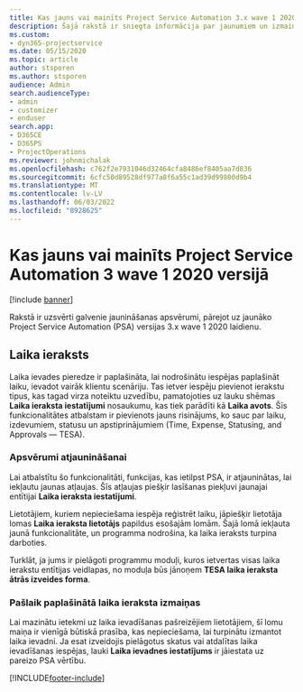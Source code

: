 ```yaml
---
title: Kas jauns vai mainīts Project Service Automation 3.x wave 1 2020 versijā
description: Šajā rakstā ir sniegta informācija par jaunumiem un izmaiņām project service automation versijā 3 wave 1 2020.
ms.custom:
- dyn365-projectservice
ms.date: 05/15/2020
ms.topic: article
author: stsporen
ms.author: stsporen
audience: Admin
search.audienceType:
- admin
- customizer
- enduser
search.app:
- D365CE
- D365PS
- ProjectOperations
ms.reviewer: johnmichalak
ms.openlocfilehash: c762f2e7931046d32464cfa8486ef8405aa7d836
ms.sourcegitcommit: 6cfc50d89528df977a8f6a55c1ad39d99800d9b4
ms.translationtype: MT
ms.contentlocale: lv-LV
ms.lasthandoff: 06/03/2022
ms.locfileid: "8928625"
---
```

# <a name="whats-new-or-changed-in-project-service-automation-version-3-wave-1-2020"></a>Kas jauns vai mainīts Project Service Automation 3 wave 1 2020 versijā

[!include [banner](../includes/psa-now-project-operations.md)]

Rakstā ir uzsvērti galvenie jaunināšanas apsvērumi, pārejot uz jaunāko Project Service Automation (PSA) versijas 3.x wave 1 2020 laidienu.

## <a name="time-entry"></a>Laika ieraksts
Laika ievades pieredze ir paplašināta, lai nodrošinātu iespējas paplašināt laiku, ievadot vairāk klientu scenāriju. Tas ietver iespēju pievienot ierakstu tipus, kas tagad virza noteiktu uzvedību, pamatojoties uz lauku shēmas **Laika ieraksta iestatījumi** nosaukumu, kas tiek parādīti kā **Laika avots**. Šīs funkcionalitātes atbalstam ir pievienots jauns risinājums, ko sauc par laiku, izdevumiem, statusu un apstiprinājumiem (Time, Expense, Statusing, and Approvals — TESA).

### <a name="upgrade-consideration"></a>Apsvērumi atjaunināšanai
Lai atbalstītu šo funkcionalitāti, funkcijas, kas ietilpst PSA, ir atjauninātas, lai iekļautu jaunas atļaujas. Šīs atļaujas piešķir lasīšanas piekļuvi jaunajai entītijai **Laika ieraksta iestatījumi**.

Lietotājiem, kuriem nepieciešama iespēja reģistrēt laiku, jāpiešķir lietotāja lomas **Laika ieraksta lietotājs** papildus esošajām lomām. Šajā lomā iekļauta jaunā funkcionalitāte, un programma nodrošina, ka laika ieraksts turpina darboties.

Turklāt, ja jums ir pielāgoti programmu moduļi, kuros ietvertas visas laika ierakstu entītijas veidlapas, no moduļa būs jānoņem **TESA laika ieraksta ātrās izveides forma**.

### <a name="currently-extended-time-entry-changes"></a>Pašlaik paplašinātā laika ieraksta izmaiņas
Lai mazinātu ietekmi uz laika ievadīšanas pašreizējiem lietotājiem, šī lomu maiņa ir vienīgā būtiskā prasība, kas nepieciešama, lai turpinātu izmantot laika ievadni. Ja esat izveidojis pielāgotus skatus vai atdalītas laika ievadīšanas iespējas, lauki **Laika ievadnes iestatījums** ir jāiestata uz pareizo PSA vērtību.


[!INCLUDE[footer-include](../includes/footer-banner.md)]
